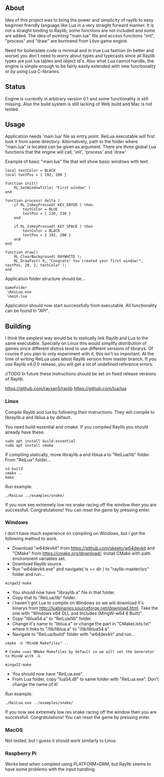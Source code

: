 ## About

Idea of this project was to bring the power and simplicity of raylib to easy beginner friendly language like Lua in a very straight forward manner. It is not a straight binding to Raylib, some functions are not included and some are added. The idea of pointing "main.lua" file and access functions "init", "process" and "draw" are borrowed from Löve game engine.

Need for boilerplate code is minimal and in true Lua fashion (in better and worse) you don't need to worry about types and typecasts since all Raylib types are just lua tables and object id's. Also what Lua cannot handle, the engine is simple enough to be fairly easily extended with new functionality or by using Lua C-libraries.

## Status

Engine is currently in arbitrary version 0.1 and some functionality is still missing. Also the build system is still lacking of Web build and Mac is not tested.

## Usage

Application needs 'main.lua' file as entry point. ReiLua executable will first look it from same directory. Alternatively, path to the folder where "main.lua" is located can be given as argument. There are three global Lua functions that the engine will call, 'init', 'process' and 'draw'.

Example of basic "main.lua" file that will show basic windows with text.

```
local textColor = BLACK
local textPos = { 192, 200 }

function init()
	RL_SetWindowTitle( "First window" )
end

function process( delta )
	if RL_IsKeyPressed( KEY_ENTER ) then
		textColor = BLUE
		textPos = { 230, 230 }
	end

	if RL_IsKeyPressed( KEY_SPACE ) then
		textColor = BLACK
		textPos = { 192, 200 }
	end
end

function draw()
	RL_ClearBackground( RAYWHITE );
    RL_DrawText( 0, "Congrats! You created your first window!", textPos, 20, 2, textColor );
end
```

Application folder structure should be...

```
GameFolder
 \ReiLua.exe
 \main.lua
```

Application should now start successfully from executable. All functionality can be found in "API".

## Building

I think the simplest way would be to statically link Raylib and Lua to the same executable. Specially on Linux this would simplify distribution of games since different distros tend to use different versions of librarys. Of course if you plan to only experiment with it, this isn't so important. At the time of writing ReiLua uses latest Raylib version from master branch. If you use Raylib v4.0.0 release, you will get a lot of undefined reference errors.

//TODO In future these instructions should be set on fixed release versions of Raylib.

https://github.com/raysan5/raylib
https://github.com/lua/lua

### Linux

Compile Raylib and lua by following their instructions. They will compile to libraylib.a and liblua.a by default.

You need build essential and cmake. If you compiled Raylib you should already have these.

```
sudo apt install build-essential
sudo apt install cmake
```

If compiling statically, move libraylib.a and liblua.a to "ReiLua/lib" folder. From "ReiLua" folder...

```
cd build
cmake ..
make
```

Run example.

```
./ReiLua ../examples/snake/
```

If you now see extremely low res snake racing off the window then you are successfull. Congratulations! You can reset the game by pressing enter.

### Windows

I don't have much experience on compiling on Windows, but I got the following method to work.

* Download "w64devkit" from https://github.com/skeeto/w64devkit and "CMake" from https://cmake.org/download/. Install CMake with path environment variables set.
* Download Raylib source.
* Run "w64devkit.exe" and navigate( ls == dir ) to "raylib-master/src" folder and run...

```
mingw32-make
```

* You should now have "libraylib.a" file in that folder.
* Copy that to "ReiLua/lib" folder.
* I haven't got Lua to compile on Windows so we will download it's binarys from http://luabinaries.sourceforge.net/download.html. Take the one with "Windows x64 DLL and Includes (MingW-w64 6 Built)".
* Copy "liblua54.a" to "ReiLua/lib" folder.
* Change it's name to "liblua.a" or change the part in "CMakeLists.txt" where it links to "/lib/liblua.a" to "/lib/liblua54.a".
* Navigate to "ReiLua/build" folder with "w64devkit" and run...

```
cmake -G "MinGW Makefiles" ..

# Cmake uses NMake Makefiles by default so we will set the Generator to MinGW with -G

mingw32-make
```

* You should now have "ReiLua.exe".
* From Lua folder, copy "lua54.dll" to same folder with "ReiLua.exe". Don't change the name of it!

Run example.

```
./ReiLua.exe ../examples/snake/
```

If you now see extremely low res snake racing off the window then you are successfull. Congratulations! You can reset the game by pressing enter.

### MacOS

Not tested, but I guess it should work similarly to Linux.

### Raspberry Pi

Works best when compiled using PLATFORM=DRM, but Raylib seems to have some problems with the input handling.
